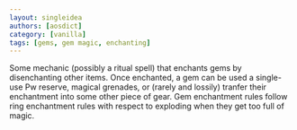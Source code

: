 ```yaml
---
layout: singleidea
authors: [aosdict]
category: [vanilla]
tags: [gems, gem magic, enchanting]
---
```

Some mechanic (possibly a ritual spell) that enchants gems by disenchanting other items. Once enchanted, a gem can be used a single-use Pw reserve, magical grenades, or (rarely and lossily) tranfer their enchantment into some other piece of gear. Gem enchantment rules follow ring enchantment rules with respect to exploding when they get too full of magic.
